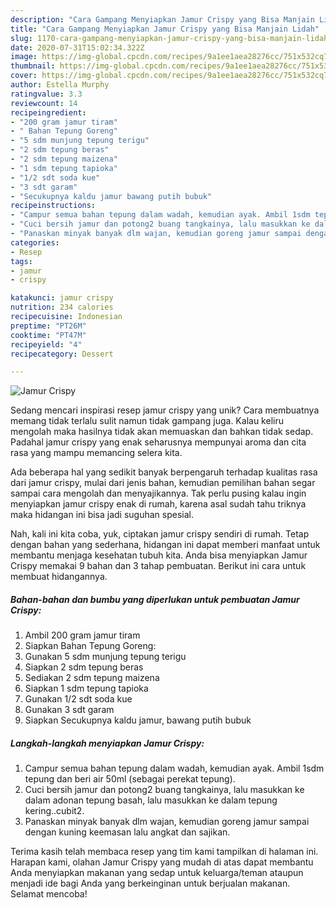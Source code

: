 ```yaml
---
description: "Cara Gampang Menyiapkan Jamur Crispy yang Bisa Manjain Lidah"
title: "Cara Gampang Menyiapkan Jamur Crispy yang Bisa Manjain Lidah"
slug: 1170-cara-gampang-menyiapkan-jamur-crispy-yang-bisa-manjain-lidah
date: 2020-07-31T15:02:34.322Z
image: https://img-global.cpcdn.com/recipes/9a1ee1aea28276cc/751x532cq70/jamur-crispy-foto-resep-utama.jpg
thumbnail: https://img-global.cpcdn.com/recipes/9a1ee1aea28276cc/751x532cq70/jamur-crispy-foto-resep-utama.jpg
cover: https://img-global.cpcdn.com/recipes/9a1ee1aea28276cc/751x532cq70/jamur-crispy-foto-resep-utama.jpg
author: Estella Murphy
ratingvalue: 3.3
reviewcount: 14
recipeingredient:
- "200 gram jamur tiram"
- " Bahan Tepung Goreng"
- "5 sdm munjung tepung terigu"
- "2 sdm tepung beras"
- "2 sdm tepung maizena"
- "1 sdm tepung tapioka"
- "1/2 sdt soda kue"
- "3 sdt garam"
- "Secukupnya kaldu jamur bawang putih bubuk"
recipeinstructions:
- "Campur semua bahan tepung dalam wadah, kemudian ayak. Ambil 1sdm tepung dan beri air 50ml (sebagai perekat tepung)."
- "Cuci bersih jamur dan potong2 buang tangkainya, lalu masukkan ke dalam adonan tepung basah, lalu masukkan ke dalam tepung kering..cubit2."
- "Panaskan minyak banyak dlm wajan, kemudian goreng jamur sampai dengan kuning keemasan lalu angkat dan sajikan."
categories:
- Resep
tags:
- jamur
- crispy

katakunci: jamur crispy 
nutrition: 234 calories
recipecuisine: Indonesian
preptime: "PT26M"
cooktime: "PT47M"
recipeyield: "4"
recipecategory: Dessert

---
```



![Jamur Crispy](https://img-global.cpcdn.com/recipes/9a1ee1aea28276cc/751x532cq70/jamur-crispy-foto-resep-utama.jpg)

Sedang mencari inspirasi resep jamur crispy yang unik? Cara membuatnya memang tidak terlalu sulit namun tidak gampang juga. Kalau keliru mengolah maka hasilnya tidak akan memuaskan dan bahkan tidak sedap. Padahal jamur crispy yang enak seharusnya mempunyai aroma dan cita rasa yang mampu memancing selera kita.



Ada beberapa hal yang sedikit banyak berpengaruh terhadap kualitas rasa dari jamur crispy, mulai dari jenis bahan, kemudian pemilihan bahan segar sampai cara mengolah dan menyajikannya. Tak perlu pusing kalau ingin menyiapkan jamur crispy enak di rumah, karena asal sudah tahu triknya maka hidangan ini bisa jadi suguhan spesial.


Nah, kali ini kita coba, yuk, ciptakan jamur crispy sendiri di rumah. Tetap dengan bahan yang sederhana, hidangan ini dapat memberi manfaat untuk membantu menjaga kesehatan tubuh kita. Anda bisa menyiapkan Jamur Crispy memakai 9 bahan dan 3 tahap pembuatan. Berikut ini cara untuk membuat hidangannya.

<!--inarticleads1-->

##### Bahan-bahan dan bumbu yang diperlukan untuk pembuatan Jamur Crispy:

1. Ambil 200 gram jamur tiram
1. Siapkan  Bahan Tepung Goreng:
1. Gunakan 5 sdm munjung tepung terigu
1. Siapkan 2 sdm tepung beras
1. Sediakan 2 sdm tepung maizena
1. Siapkan 1 sdm tepung tapioka
1. Gunakan 1/2 sdt soda kue
1. Gunakan 3 sdt garam
1. Siapkan Secukupnya kaldu jamur, bawang putih bubuk




<!--inarticleads2-->

##### Langkah-langkah menyiapkan Jamur Crispy:

1. Campur semua bahan tepung dalam wadah, kemudian ayak. Ambil 1sdm tepung dan beri air 50ml (sebagai perekat tepung).
1. Cuci bersih jamur dan potong2 buang tangkainya, lalu masukkan ke dalam adonan tepung basah, lalu masukkan ke dalam tepung kering..cubit2.
1. Panaskan minyak banyak dlm wajan, kemudian goreng jamur sampai dengan kuning keemasan lalu angkat dan sajikan.




Terima kasih telah membaca resep yang tim kami tampilkan di halaman ini. Harapan kami, olahan Jamur Crispy yang mudah di atas dapat membantu Anda menyiapkan makanan yang sedap untuk keluarga/teman ataupun menjadi ide bagi Anda yang berkeinginan untuk berjualan makanan. Selamat mencoba!
